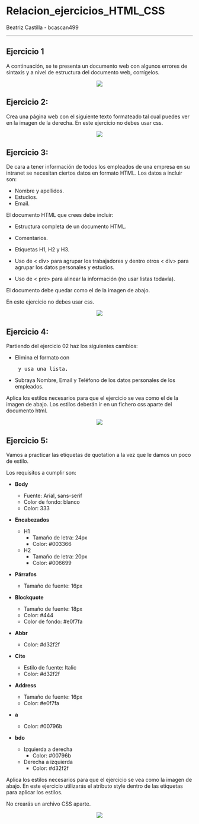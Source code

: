 # Relacion_ejercicios_HTML_CSS
Beatriz Castilla - bcascan499

---

## Ejercicio 1
A continuación, se te presenta un documento web con algunos errores de sintaxis y a nivel de estructura del documento web, corrígelos.

<center>
<img src="/Ejercicio_img/ejercicio1_texto.png">
</center>

## Ejercicio 2:
Crea una página web con el siguiente texto formateado tal cual puedes ver en la imagen de la derecha. En este ejercicio no debes usar css.

<center>
<img src="/Ejercicio_img/ejercicio2_texto.png">
</center>

## Ejercicio 3:
De cara a tener información de todos los empleados de una empresa en su intranet se necesitan ciertos datos en formato HTML. Los datos a incluir son:

- Nombre y apellidos.
- Estudios.
- Email.

El documento HTML que crees debe incluir:

- Estructura completa de un documento HTML.
- Comentarios.
- Etiquetas H1, H2 y H3.

- Uso de < div> para agrupar los trabajadores y dentro otros < div> para agrupar los datos personales y estudios.

- Uso de < pre> para alinear la información (no usar listas todavía).

El documento debe quedar como el de la imagen de abajo.

En este ejercicio no debes usar css.

<center>
<img src="/Ejercicio_img/ejercicio3_texto.png">
</center>

## Ejercicio 4:
Partiendo del ejercicio 02 haz los siguientes cambios:

- Elimina el formato con <pre> y usa una lista.
- Subraya Nombre, Email y Teléfono de los datos personales de los empleados.

Aplica los estilos necesarios para que el ejercicio se vea como el de la imagen de abajo.
Los estilos deberán ir en un fichero css aparte del documento html.

<center>
<img src="/Ejercicio_img/ejercicio4_texto.png">
</center>

## Ejercicio 5:
Vamos a practicar las etiquetas de quotation a la vez que le damos un poco de estilo.

Los requisitos a cumplir son:
- **Body**
    - Fuente: Arial, sans-serif
    - Color de fondo: blanco
    - Color: 333

- **Encabezados**
    - H1
        - Tamaño de letra: 24px
        - Color: #003366
    - H2
        - Tamaño de letra: 20px
        - Color: #006699

- **Párrafos**
    - Tamaño de fuente: 16px

- **Blockquote**
    - Tamaño de fuente: 18px
    - Color: #444
    - Color de fondo: #e0f7fa

- **Abbr**
    - Color: #d32f2f

- **Cite**
    - Estilo de fuente: Italic
    - Color: #d32f2f

- **Address**
    - Tamaño de fuente: 16px
    - Color: #e0f7fa

- **a**
    - Color: #00796b

- **bdo**
    - Izquierda a derecha
        - Color: #00796b
    - Derecha a izquierda
        - Color: #d32f2f

Aplica los estilos necesarios para que el ejercicio se vea como la imagen de abajo. En este ejercicio utilizarás el atributo style dentro de las etiquetas para aplicar los estilos.

No crearás un archivo CSS aparte.

<center>
<img src="/Ejercicio_img/ejercicio5_texto.png">
</center>